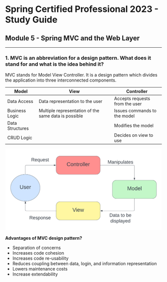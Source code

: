 # Spring Certified Professional 2023 - Study Guide

## Module 5 - Spring MVC and the Web Layer

***

### 1. MVC is an abbreviation for a design pattern. What does it stand for and what is the idea behind it?

MVC stands for Model View Controller. It is a design pattern which divides the application into three interconnected components.

| Model            | View                                                 | Controller                     |
|------------------|------------------------------------------------------|--------------------------------|
| Data Access<br/> | Data representation to the user                      | Accepts requests from the user |
| Business Logic   | Multiple representation of the same data is possible | Issues commands to the model   |   
| Data Structures  |                                                      | Modifies the model             | 
| CRUD Logic       |                                                      | Decides on view to use         | 

![](images/mvc-diagram.png)


**Advantages of MVC design pattern?**

- Separation of concerns
- Increases code cohesion 
- Increases code re-usability
- Reduces coupling between data, login, and information representation
- Lowers maintenance costs 
- Increase extendability 

